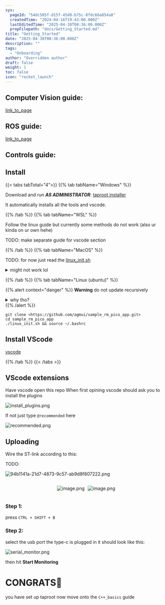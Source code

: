 ```yaml
---
sys:
  pageId: "54dc585f-d15f-45d0-b75c-8fdc66a854a8"
  createdTime: "2024-04-16T19:43:00.000Z"
  lastEditedTime: "2025-04-30T00:36:00.000Z"
  propFilepath: "docs/Getting_Started.md"
title: "Getting_Started"
date: "2025-04-30T00:36:00.000Z"
description: ""
tags:
  - "Onboarding"
author: "Overridden author"
draft: false
weight: 1
toc: false
icon: "rocket_launch"
---
```


## Computer Vision guide:

[link_to_page](86d45bc0-388b-4d26-8848-44f255f73d0e)

## ROS guide:

[link_to_page](3c76c1de-ec8f-46d6-8b0a-294005edc2d5)

## Controls guide:

## Install

{{< tabs tabTotal="4">}}
{{% tab tabName="Windows" %}}

Download and run _**AS ADMINISTRATOR**_: [taproot installer](https://github.com/Thornbots/TeachingFreshies/releases/tag/1.0)

It automatically installs all the tools and vscode.

{{% /tab %}}
{{% tab tabName="WSL" %}}

Follow the linux guide but currently some methods do not work (also ur kinda on ur own hehe)

TODO: make separate guide for vscode section

{{% /tab %}}
{{% tab tabName="MacOS" %}}

TODO: for now just read the [linux_init.sh](https://github.com/agmui/sample_rm_pico_app/blob/main/linux_init.sh)

<details>
<summary>might not work lol</summary>

`brew install libusb pkg-config`

Next install: [vscode](https://code.visualstudio.com/Download)

</details>

{{% /tab %}}
{{% tab tabName="Linux (ubuntu)" %}}

{{% alert context="danger" %}}
**Warning** do not update recursively
<details>
<summary>why tho?</summary>
There are some submodules that may go on for a while (like tinyusb) and I highly
recommend you don't need to get them.
If you want to see what submodules I update just look in `linux_init.sh`
</details>
{{% /alert %}}

```shell
git clone <https://github.com/agmui/sample_rm_pico_app.git>
cd sample_rm_pico_app
./linux_init.sh && source ~/.bashrc
```

## Install VScode

[vscode](https://code.visualstudio.com/Download)

{{% /tab %}}
{{< /tabs >}}

## VScode extensions

Have vscode open this repo
When first opining vscode should ask you to install the plugins

![install_plugins.png](https://prod-files-secure.s3.us-west-2.amazonaws.com/d518164a-d88e-44d1-a4ee-3adb3bd8bce0/89bd30f0-1825-4e77-867b-0a41ce370880/install_plugins.png?X-Amz-Algorithm=AWS4-HMAC-SHA256&X-Amz-Content-Sha256=UNSIGNED-PAYLOAD&X-Amz-Credential=ASIAZI2LB466R4RXPQEM%2F20250706%2Fus-west-2%2Fs3%2Faws4_request&X-Amz-Date=20250706T190233Z&X-Amz-Expires=3600&X-Amz-Security-Token=IQoJb3JpZ2luX2VjEFoaCXVzLXdlc3QtMiJGMEQCIArm54Rk3UfO576T9ys09FW6Mv50ItlNErqBQDLSl%2FGQAiABYyS1wlc%2BjrepI0JZ1G06b%2F7as8nNRfljaW9AOD13Dir%2FAwhjEAAaDDYzNzQyMzE4MzgwNSIMptQpr62L%2BkKCK2cgKtwD4U2MrBzJnKgSf0e1yhKsXwAczGvpz6uH1OIAQMqjEJENPI7yL9yoqnkpSUJ9vrJd8zJQLUl047480wSEahvINzY3B6Yui9u9b%2F6z%2FpqfEYgMTh%2Ba9a9gR6PVNR7E3ti6dCfNsnsqWDUlsgc%2FTdEmMZlqkHmJSjOYtfPJZQ5yzpXQ5pustR7P5TwRvey4Cyfszspwrmh7p5OZGPNaa1Ga2mXgnorOBi8A1FpXwcrUMX8fTxA8FNpySbrDngxW2oXRJhJoaylBfyCSxrCyS6jXD%2FPfuFoLCIsIv8zrd66uvaxaxwppk2Y2pFhy3cwwYGWqZU5O%2BT6p9ChXvb2HfPIbbH5xo8j%2Blq9y8Cmr%2FnjbFdBCq4D6dUs52H%2FZuR9UQACS4vEODaY5Pb%2FXv%2Bp8yTY9jB0uD48d1b5Cs36wZwXRxoFaM2cPXTgDuB4F1HfW9a5gZ9S8YAs1QEpyIY3swoSbtmnObTDywHX%2B3Rys9AU7BCjIeY577Da3wkC%2BFO065leFdPcyND8kmvDyvhFZ%2FhvzY40MeztgvF919t8BPLboBUg9kl1FkMH57XVU7h7Q3LN%2F9NEFBQGSyU%2B6S8khZSMNmT7KyzgPMBCxTQ0ORCP7xSQ74tAhd5%2BV6TTxJeYwgOOqwwY6pgF9fDQfQOHwbJmMU0ZVsBPim%2BeH9jjloy5MQdsu3C26wK%2F4%2F3pBKSUzHklaaDLL6LYErKxb7lUj2obRlSacvAEQUNBSRLIFdboCikRi7PX21bynwCb0Pr7hY3WkOLITzFOve8XHGFpnzhshVZywlQyx44ndq0UKOKDIwygpIjmkc3k2TYxg5lspiNdmDZdajAeHZn%2FWHL71gpLkqRPpzkLh%2Bc9AUf8o&X-Amz-Signature=409ba34e4d67c1d1ff944bcc64ba2aec9788a4c100e71ad111612fccbdb6291b&X-Amz-SignedHeaders=host&x-amz-checksum-mode=ENABLED&x-id=GetObject)

If not just type `@recommended` here  

![recommended.png](https://prod-files-secure.s3.us-west-2.amazonaws.com/d518164a-d88e-44d1-a4ee-3adb3bd8bce0/61e661e9-5d85-4dfc-be0d-8d2097a5e793/recommended.png?X-Amz-Algorithm=AWS4-HMAC-SHA256&X-Amz-Content-Sha256=UNSIGNED-PAYLOAD&X-Amz-Credential=ASIAZI2LB466R4RXPQEM%2F20250706%2Fus-west-2%2Fs3%2Faws4_request&X-Amz-Date=20250706T190233Z&X-Amz-Expires=3600&X-Amz-Security-Token=IQoJb3JpZ2luX2VjEFoaCXVzLXdlc3QtMiJGMEQCIArm54Rk3UfO576T9ys09FW6Mv50ItlNErqBQDLSl%2FGQAiABYyS1wlc%2BjrepI0JZ1G06b%2F7as8nNRfljaW9AOD13Dir%2FAwhjEAAaDDYzNzQyMzE4MzgwNSIMptQpr62L%2BkKCK2cgKtwD4U2MrBzJnKgSf0e1yhKsXwAczGvpz6uH1OIAQMqjEJENPI7yL9yoqnkpSUJ9vrJd8zJQLUl047480wSEahvINzY3B6Yui9u9b%2F6z%2FpqfEYgMTh%2Ba9a9gR6PVNR7E3ti6dCfNsnsqWDUlsgc%2FTdEmMZlqkHmJSjOYtfPJZQ5yzpXQ5pustR7P5TwRvey4Cyfszspwrmh7p5OZGPNaa1Ga2mXgnorOBi8A1FpXwcrUMX8fTxA8FNpySbrDngxW2oXRJhJoaylBfyCSxrCyS6jXD%2FPfuFoLCIsIv8zrd66uvaxaxwppk2Y2pFhy3cwwYGWqZU5O%2BT6p9ChXvb2HfPIbbH5xo8j%2Blq9y8Cmr%2FnjbFdBCq4D6dUs52H%2FZuR9UQACS4vEODaY5Pb%2FXv%2Bp8yTY9jB0uD48d1b5Cs36wZwXRxoFaM2cPXTgDuB4F1HfW9a5gZ9S8YAs1QEpyIY3swoSbtmnObTDywHX%2B3Rys9AU7BCjIeY577Da3wkC%2BFO065leFdPcyND8kmvDyvhFZ%2FhvzY40MeztgvF919t8BPLboBUg9kl1FkMH57XVU7h7Q3LN%2F9NEFBQGSyU%2B6S8khZSMNmT7KyzgPMBCxTQ0ORCP7xSQ74tAhd5%2BV6TTxJeYwgOOqwwY6pgF9fDQfQOHwbJmMU0ZVsBPim%2BeH9jjloy5MQdsu3C26wK%2F4%2F3pBKSUzHklaaDLL6LYErKxb7lUj2obRlSacvAEQUNBSRLIFdboCikRi7PX21bynwCb0Pr7hY3WkOLITzFOve8XHGFpnzhshVZywlQyx44ndq0UKOKDIwygpIjmkc3k2TYxg5lspiNdmDZdajAeHZn%2FWHL71gpLkqRPpzkLh%2Bc9AUf8o&X-Amz-Signature=792cd830145a77313c64f1fa90c629187200a9beff8eea48d7a88e22faf3d725&X-Amz-SignedHeaders=host&x-amz-checksum-mode=ENABLED&x-id=GetObject)

## Uploading

Wire the ST-link according to this:

TODO:

![94b1141a-21d7-4873-9c57-ab9d8f807222.png](https://prod-files-secure.s3.us-west-2.amazonaws.com/d518164a-d88e-44d1-a4ee-3adb3bd8bce0/e5fad17d-ab82-4300-9f4c-505ab4b1202c/94b1141a-21d7-4873-9c57-ab9d8f807222.png?X-Amz-Algorithm=AWS4-HMAC-SHA256&X-Amz-Content-Sha256=UNSIGNED-PAYLOAD&X-Amz-Credential=ASIAZI2LB466R4RXPQEM%2F20250706%2Fus-west-2%2Fs3%2Faws4_request&X-Amz-Date=20250706T190233Z&X-Amz-Expires=3600&X-Amz-Security-Token=IQoJb3JpZ2luX2VjEFoaCXVzLXdlc3QtMiJGMEQCIArm54Rk3UfO576T9ys09FW6Mv50ItlNErqBQDLSl%2FGQAiABYyS1wlc%2BjrepI0JZ1G06b%2F7as8nNRfljaW9AOD13Dir%2FAwhjEAAaDDYzNzQyMzE4MzgwNSIMptQpr62L%2BkKCK2cgKtwD4U2MrBzJnKgSf0e1yhKsXwAczGvpz6uH1OIAQMqjEJENPI7yL9yoqnkpSUJ9vrJd8zJQLUl047480wSEahvINzY3B6Yui9u9b%2F6z%2FpqfEYgMTh%2Ba9a9gR6PVNR7E3ti6dCfNsnsqWDUlsgc%2FTdEmMZlqkHmJSjOYtfPJZQ5yzpXQ5pustR7P5TwRvey4Cyfszspwrmh7p5OZGPNaa1Ga2mXgnorOBi8A1FpXwcrUMX8fTxA8FNpySbrDngxW2oXRJhJoaylBfyCSxrCyS6jXD%2FPfuFoLCIsIv8zrd66uvaxaxwppk2Y2pFhy3cwwYGWqZU5O%2BT6p9ChXvb2HfPIbbH5xo8j%2Blq9y8Cmr%2FnjbFdBCq4D6dUs52H%2FZuR9UQACS4vEODaY5Pb%2FXv%2Bp8yTY9jB0uD48d1b5Cs36wZwXRxoFaM2cPXTgDuB4F1HfW9a5gZ9S8YAs1QEpyIY3swoSbtmnObTDywHX%2B3Rys9AU7BCjIeY577Da3wkC%2BFO065leFdPcyND8kmvDyvhFZ%2FhvzY40MeztgvF919t8BPLboBUg9kl1FkMH57XVU7h7Q3LN%2F9NEFBQGSyU%2B6S8khZSMNmT7KyzgPMBCxTQ0ORCP7xSQ74tAhd5%2BV6TTxJeYwgOOqwwY6pgF9fDQfQOHwbJmMU0ZVsBPim%2BeH9jjloy5MQdsu3C26wK%2F4%2F3pBKSUzHklaaDLL6LYErKxb7lUj2obRlSacvAEQUNBSRLIFdboCikRi7PX21bynwCb0Pr7hY3WkOLITzFOve8XHGFpnzhshVZywlQyx44ndq0UKOKDIwygpIjmkc3k2TYxg5lspiNdmDZdajAeHZn%2FWHL71gpLkqRPpzkLh%2Bc9AUf8o&X-Amz-Signature=7ab5569803837cc3ba2fd6b85dd591776f19004b6662eb6668babb4dc8366186&X-Amz-SignedHeaders=host&x-amz-checksum-mode=ENABLED&x-id=GetObject)

<div style="display: flex;flex-direction: row; column-gap:10px; max-width: 630px;justify-content: center;">
<div>

![image.png](https://prod-files-secure.s3.us-west-2.amazonaws.com/d518164a-d88e-44d1-a4ee-3adb3bd8bce0/210ecb78-1116-4d7b-b9b7-2292f66fa2c2/image.png?X-Amz-Algorithm=AWS4-HMAC-SHA256&X-Amz-Content-Sha256=UNSIGNED-PAYLOAD&X-Amz-Credential=ASIAZI2LB466QV42T4NL%2F20250706%2Fus-west-2%2Fs3%2Faws4_request&X-Amz-Date=20250706T190234Z&X-Amz-Expires=3600&X-Amz-Security-Token=IQoJb3JpZ2luX2VjEFoaCXVzLXdlc3QtMiJGMEQCIDoDQO6kq49AQB7VHp0OiSL1tVGlZqiz65jIEF%2Fc%2BeOSAiA12qILjBNqiBd6vHsA%2B5fJdPM5vm48u4UtQdO39lcseir%2FAwhjEAAaDDYzNzQyMzE4MzgwNSIM%2FInY%2FG8o6gkPCKWEKtwDDQCDKKqOrkQ4L68dBf61TFbnpQ9jGZJif27TsknSdkcoPkCBaX7RE0ZgkA3FPe7smvfcuCNprWItu3wcViDiKNrAqCcDL8ShjO9WZ%2B42PG6kf%2BMVOCZIhAKZmE5hLlZnQt%2Bs7KG%2BO54T8IWRfjQW5%2FwQyLD4O5H5yIcHO6zGQMXbt3D1iUmYiYA6iyRa4kdt8AVNwhxL9Ufb3VFeKaMw5ssOdJwH80zNAFyHovGounMEzorF0KiUfhiDaYFtb5rWE8oD2bLl%2FdUkvI8BCMw6IHNq4wC7BOMBGZNrtlA4i%2BE6bjvfAHABjDoLfZ4LPI7DyaIgYSAt1tlaMxN5YX2CpJgC07U2vEAtKV%2F0VR31jLDA5LXQaLYCBHwEYdxSPCzDuBoml3X2V8bdNgKmYBRNPVGf1EGvvV518yZuzXWLIrqFgvrQcRbbWCh9goq7QFXVwDl2siqs2COAAj6B7jbDMC9NgJIAHm6%2BkLls%2BpU5%2BwH6aQp2UiL9z7IJhsq3pp4bJdi0CrlK%2Fq0waTcMJJSraIcCvIpjFNURIvm3vtBkhheFDjli2M%2F9jba6hJPIfZrT3MlK8nZymAJOCsLMRFoaKhBPXjtFZJleBocan3Lp0yEFlUvmHC8ON9mYvGAwivKqwwY6pgGHLJAPYNCIXZOs0Fa5CuEkNFSVuUKgHG10QTse%2F%2FZI1lfEjZKwHNt8qaoWiYdANj4IjZP1%2BHggesBWAnxIA3Fn3d6hNRH8iRqDHgdNDqIQGzzrqKtPaelQpu0EP2hstKTPWelzCAV%2FKJlzSrwnUS7s3El7fT1bSucefOt%2F7fwPvwkJ2Ko8QDE%2Bq%2FY4P%2BHzCD8lXwtch%2BRZNmI83VwkokFM%2FWOgrvk6&X-Amz-Signature=5ffe52c67aeb427a2fca06ceb803d53f4c1b9e4650ecc5df8bace2cf2b04fc8a&X-Amz-SignedHeaders=host&x-amz-checksum-mode=ENABLED&x-id=GetObject)

</div>
<div>

![image.png](https://prod-files-secure.s3.us-west-2.amazonaws.com/d518164a-d88e-44d1-a4ee-3adb3bd8bce0/33a0fd0f-8ca6-4a86-8e09-26e95ded1fff/image.png?X-Amz-Algorithm=AWS4-HMAC-SHA256&X-Amz-Content-Sha256=UNSIGNED-PAYLOAD&X-Amz-Credential=ASIAZI2LB466Q2OQEDL7%2F20250706%2Fus-west-2%2Fs3%2Faws4_request&X-Amz-Date=20250706T190234Z&X-Amz-Expires=3600&X-Amz-Security-Token=IQoJb3JpZ2luX2VjEFoaCXVzLXdlc3QtMiJIMEYCIQCu2kLtzLBHgu8oev0mDb8rFW3vJshdz4jk9k2Hi%2BQGDAIhAP%2Fkn%2FzjCWxTgO5tsfyxaBem0s8J7vPEdxoGGVnVyBYkKv8DCGMQABoMNjM3NDIzMTgzODA1Igx5jbdGNwkebPutbaUq3AOuk%2BUiYCvpRxEiNhA1reN80VU3thmtuHjbysk4Wgh2jvAWWQ62xWX3BywNHBQTIQz4ux2sLII6%2FB9NlqEAW0yL2j57ihBg%2F%2B5Is%2BWI0HBzmQ9L1q1Xp2gDP4BWEcMcufRUCm%2FGwDY47i3dpVDghSKZ4IWVMAxLn0JqBa74NpyL3GbEZk8uTuwfAfQjwqffwJ479ZLQm1DbAqKlX0nA58xzWH%2FHXrlZzPRzS3OvegICla0wdMzsUFLlGUDztBEHD1A2Dco4vMZf72r7IcQ4We3J%2BSM2UloJ%2BrlHqgxRAg0WlacUGtidbfmpRjTi900gx%2Bb6lVnGzk23S58YmLscz7qmcJ7CzOfVAJ4GHXvylKSGxzw%2B2fCf%2BPQ42fDYE%2FU%2BBjGunzaVkTht85ewhB%2BMdCQCsdCi24pw5bYKuUCMPePFBrko%2BR%2BgQL6WjwL5ULpX3dwvsDNa8MkgNYZCA0pR3TtdgUkakCCgwjLUDvZ13mAmdMtSzl5or0Nk6jon%2FDZP3nEsp3HL2j1GtHCKjub0xga7Qf3ka07OCGTVlxpmoKw7BYmSViVhtxzeEJvpnnn7J%2BnCW6TObvF1yI04IMyI0WHXq0GC2GRJnkBnD85j6EekZRRw0aOzwjjoHievsjCW66rDBjqkASgStsETvWSyPsgWkiHln75eB3%2B3eFOzbKWfQ8faGNGHEsu%2BfzKxilpzfVogVO%2BqtTD0ASuiSkzewQ38T69631upPe98i1l91w1KI%2Ff41CCbgixfXBz%2BUirI03%2BymkWuuM%2Ftvq6qJClWgD3KkyNNs%2B5YBhlAot14J2q0hMXhff4sWscb5c%2BHHj00JtQei%2BH0rgkHOfOWHBAJGmEiKtD2Mf1fPuN9&X-Amz-Signature=bcb970972a4ad30e144f1f22cfef2432d875cbbaf65d4fb97b6bbd7467a36eb4&X-Amz-SignedHeaders=host&x-amz-checksum-mode=ENABLED&x-id=GetObject)

</div>
</div>

### Step 1:

press `CTRL + SHIFT + B`

### Step 2:

select the usb port the type-c is plugged in it should look like this:

![serial_monitor.png](https://prod-files-secure.s3.us-west-2.amazonaws.com/d518164a-d88e-44d1-a4ee-3adb3bd8bce0/f03f4774-05d4-4393-b6a0-d5efb6d315ab/serial_monitor.png?X-Amz-Algorithm=AWS4-HMAC-SHA256&X-Amz-Content-Sha256=UNSIGNED-PAYLOAD&X-Amz-Credential=ASIAZI2LB466R4RXPQEM%2F20250706%2Fus-west-2%2Fs3%2Faws4_request&X-Amz-Date=20250706T190233Z&X-Amz-Expires=3600&X-Amz-Security-Token=IQoJb3JpZ2luX2VjEFoaCXVzLXdlc3QtMiJGMEQCIArm54Rk3UfO576T9ys09FW6Mv50ItlNErqBQDLSl%2FGQAiABYyS1wlc%2BjrepI0JZ1G06b%2F7as8nNRfljaW9AOD13Dir%2FAwhjEAAaDDYzNzQyMzE4MzgwNSIMptQpr62L%2BkKCK2cgKtwD4U2MrBzJnKgSf0e1yhKsXwAczGvpz6uH1OIAQMqjEJENPI7yL9yoqnkpSUJ9vrJd8zJQLUl047480wSEahvINzY3B6Yui9u9b%2F6z%2FpqfEYgMTh%2Ba9a9gR6PVNR7E3ti6dCfNsnsqWDUlsgc%2FTdEmMZlqkHmJSjOYtfPJZQ5yzpXQ5pustR7P5TwRvey4Cyfszspwrmh7p5OZGPNaa1Ga2mXgnorOBi8A1FpXwcrUMX8fTxA8FNpySbrDngxW2oXRJhJoaylBfyCSxrCyS6jXD%2FPfuFoLCIsIv8zrd66uvaxaxwppk2Y2pFhy3cwwYGWqZU5O%2BT6p9ChXvb2HfPIbbH5xo8j%2Blq9y8Cmr%2FnjbFdBCq4D6dUs52H%2FZuR9UQACS4vEODaY5Pb%2FXv%2Bp8yTY9jB0uD48d1b5Cs36wZwXRxoFaM2cPXTgDuB4F1HfW9a5gZ9S8YAs1QEpyIY3swoSbtmnObTDywHX%2B3Rys9AU7BCjIeY577Da3wkC%2BFO065leFdPcyND8kmvDyvhFZ%2FhvzY40MeztgvF919t8BPLboBUg9kl1FkMH57XVU7h7Q3LN%2F9NEFBQGSyU%2B6S8khZSMNmT7KyzgPMBCxTQ0ORCP7xSQ74tAhd5%2BV6TTxJeYwgOOqwwY6pgF9fDQfQOHwbJmMU0ZVsBPim%2BeH9jjloy5MQdsu3C26wK%2F4%2F3pBKSUzHklaaDLL6LYErKxb7lUj2obRlSacvAEQUNBSRLIFdboCikRi7PX21bynwCb0Pr7hY3WkOLITzFOve8XHGFpnzhshVZywlQyx44ndq0UKOKDIwygpIjmkc3k2TYxg5lspiNdmDZdajAeHZn%2FWHL71gpLkqRPpzkLh%2Bc9AUf8o&X-Amz-Signature=4580bd805d1a23d943a95893143edc130eb0dceec96f71be63d931879c756e86&X-Amz-SignedHeaders=host&x-amz-checksum-mode=ENABLED&x-id=GetObject)

then hit **Start Monitoring**

# CONGRATS🎉

you have set up taproot now move onto the `C++_basics` guide
